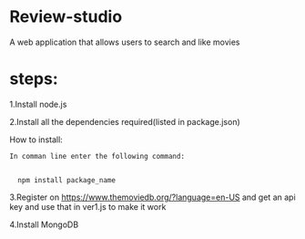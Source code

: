 # Review-studio
A web application that allows users to search and like movies


# steps:


1.Install node.js


2.Install all the dependencies required(listed in package.json)
  
  
  How to install:
    
    
    In comman line enter the following command:
      
      
      npm install package_name


3.Register on https://www.themoviedb.org/?language=en-US and get an api key and use that in ver1.js to make it work


4.Install MongoDB
